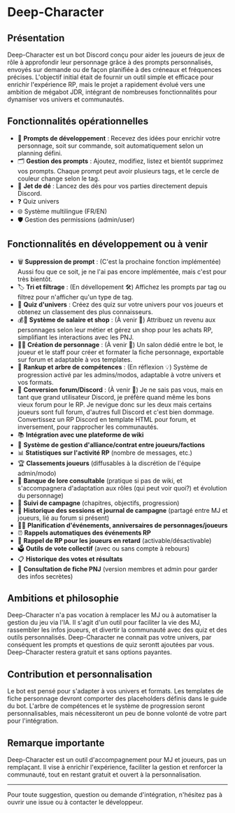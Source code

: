 # Deep-Character

## Présentation

Deep-Character est un bot Discord conçu pour aider les joueurs de jeux de rôle à approfondir leur personnage grâce à des prompts personnalisés, envoyés sur demande ou de façon planifiée à des créneaux et fréquences précises. L'objectif initial était de fournir un outil simple et efficace pour enrichir l'expérience RP, mais le projet a rapidement évolué vers une ambition de mégabot JDR, intégrant de nombreuses fonctionnalités pour dynamiser vos univers et communautés.

## Fonctionnalités opérationnelles

- 🧠 **Prompts de développement** : Recevez des idées pour enrichir votre personnage, soit sur commande, soit automatiquement selon un planning défini.
- 🗂️ **Gestion des prompts** : Ajoutez, modifiez, listez et bientôt supprimez vos prompts. Chaque prompt peut avoir plusieurs tags, et le cercle de couleur change selon le tag.
- 🎲 **Jet de dé** : Lancez des dés pour vos parties directement depuis Discord.
- ❓ Quiz univers
- 🌐 Système multilingue (FR/EN)
- 🛡️ Gestion des permissions (admin/user)

## Fonctionnalités en développement ou à venir

- 🗑️ **Suppression de prompt** : (C'est la prochaine fonction implémentée) Aussi fou que ce soit, je ne l'ai pas encore implémentée, mais c'est pour très bientôt.
- 🏷️ **Tri et filtrage** : (En dévellopement 🛠️) Affichez les prompts par tag ou filtrez pour n'afficher qu'un type de tag.
- 🧩 **Quiz d'univers** : Créez des quiz sur votre univers pour vos joueurs et obtenez un classement des plus connaisseurs.
- 💰🛒 **Système de salaire et shop** : (À venir 🚧) Attribuez un revenu aux personnages selon leur métier et gérez un shop pour les achats RP, simplifiant les interactions avec les PNJ.
- 🧑‍🎤 **Création de personnage** : (À venir 🚧) Un salon dédié entre le bot, le joueur et le staff pour créer et formater la fiche personnage, exportable sur forum et adaptable à vos templates.
- 🌳 **Rankup et arbre de compétences** : (En réflexion 💡) Système de progression activé par les admins/modos, adaptable à votre univers et vos formats.
- 🔄 **Conversion forum/Discord** : (À venir 🚧) Je ne sais pas vous, mais en tant que grand utilisateur Discord, je préfère quand même les bons vieux forum pour le RP. Je nevigue donc sur les deux mais certains joueurs sont full forum, d'autres full Discord et c'est bien dommage. Convertissez un RP Discord en template HTML pour forum, et inversement, pour rapprocher les communautés.
- 📚 **Intégration avec une plateforme de wiki**
- 🤝 **Système de gestion d'alliance/contrat entre joueurs/factions**
- 📊 **Statistiques sur l'activité RP** (nombre de messages, etc.)
- 🏆 **Classements joueurs** (diffusables à la discrétion de l'équipe admin/modo)
- 🏦 **Banque de lore consultable** (pratique si pas de wiki, et s'accompagnera d'adaptation aux rôles (qui peut voir quoi?) et évolution du personnage)
- 📅 **Suivi de campagne** (chapitres, objectifs, progression)
- 📖 **Historique des sessions et journal de campagne** (partagé entre MJ et joueurs, lié au forum si présent)
- 📆🎉 **Planification d'événements, anniversaires de personnages/joueurs**
- ⏰ **Rappels automatiques des événements RP**
- 📨 **Rappel de RP pour les joueurs en retard** (activable/désactivable)
- 🗳️ **Outils de vote collectif** (avec ou sans compte à rebours)
- 📋 **Historique des votes et résultats**
- 👤 **Consultation de fiche PNJ** (version membres et admin pour garder des infos secrètes)

## Ambitions et philosophie

Deep-Character n'a pas vocation à remplacer les MJ ou à automatiser la gestion du jeu via l'IA. Il s'agit d'un outil pour faciliter la vie des MJ, rassembler les infos joueurs, et divertir la communauté avec des quiz et des outils personnalisés. Deep-Character ne connait pas votre univers, par conséquent les prompts et questions de quiz serontt ajoutées par vous. Deep-Character restera gratuit et sans options payantes.


## Contribution et personnalisation

Le bot est pensé pour s'adapter à vos univers et formats. Les templates de fiche personnage devront comporter des placeholders définis dans le guide du bot. L'arbre de compétences et le système de progression seront personnalisables, mais nécessiteront un peu de bonne volonté de votre part pour l'intégration.

## Remarque importante

Deep-Character est un outil d'accompagnement pour MJ et joueurs, pas un remplaçant. Il vise à enrichir l'expérience, faciliter la gestion et renforcer la communauté, tout en restant gratuit et ouvert à la personnalisation.

---

Pour toute suggestion, question ou demande d'intégration, n'hésitez pas à ouvrir une issue ou à contacter le développeur.
